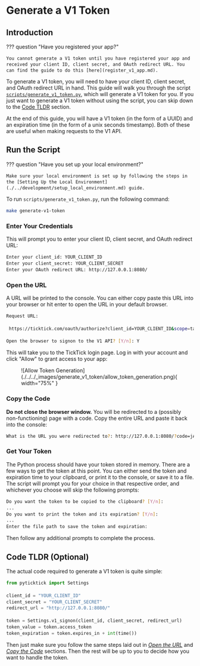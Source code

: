 # Generate a V1 Token

## Introduction

??? question "Have you registered your app?"

    You cannot generate a V1 token until you have registered your app and received your client ID, client secret, and OAuth redirect URL. You can find the guide to do this [here](register_v1_app.md).

To generate a V1 token, you will need to have your client ID, client secret, and OAuth redirect URL in hand. This guide will walk you through the script [`scripts/generate_v1_token.py`](https://github.com/sebpretzer/pyticktick/blob/main/scripts/generate_v1_token.py), which will generate a V1 token for you. If you just want to generate a V1 token without using the script, you can skip down to the [Code TLDR](#code-tldr-optional) section.

At the end of this guide, you will have a V1 token (in the form of a UUID) and an expiration time (in the form of a unix seconds timestamp). Both of these are useful when making requests to the V1 API.

## Run the Script

??? question "Have you set up your local environment?"

    Make sure your local environment is set up by following the steps in the [Setting Up the Local Environment](./../development/setup_local_environment.md) guide.

To run `scripts/generate_v1_token.py`, run the following command:

```bash
make generate-v1-token
```

### Enter Your Credentials

This will prompt you to enter your client ID, client secret, and OAuth redirect URL:

```bash
Enter your client_id: YOUR_CLIENT_ID
Enter your client_secret: YOUR_CLIENT_SECRET
Enter your OAuth redirect URL: http://127.0.0.1:8080/
```

### Open the URL

A URL will be printed to the console. You can either copy paste this URL into your browser or hit enter to open the URL in your default browser.

```bash
Request URL:

 https://ticktick.com/oauth/authorize?client_id=YOUR_CLIENT_ID&scope=tasks%3Aread+tasks%3Awrite&state=None&response_type=code

Open the browser to signon to the V1 API? [Y/n]: Y
```

This will take you to the TickTick login page. Log in with your account and click "Allow" to grant access to your app:

<figure markdown="span">
    ![Allow Token Generation](./../../_images/generate_v1_token/allow_token_generation.png){ width="75%" }
</figure>

### Copy the Code

**Do not close the browser window.** You will be redirected to a (possibly non-functioning) page with a code. Copy the entire URL and paste it back into the console:

```bash
What is the URL you were redirected to?: http://127.0.0.1:8080/?code=jAyEtF&state=None
```

### Get Your Token

The Python process should have your token stored in memory. There are a few ways to get the token at this point. You can either send the token and expiration time to your clipboard, or print it to the console, or save it to a file. The script will prompt you for your choice in that respective order, and whichever you choose will skip the following prompts:

```bash
Do you want the token to be copied to the clipboard? [Y/n]:
...
Do you want to print the token and its expiration? [Y/n]:
...
Enter the file path to save the token and expiration:
```

Then follow any additional prompts to complete the process.

## Code TLDR (Optional)

The actual code required to generate a V1 token is quite simple:

```python
from pyticktick import Settings

client_id = "YOUR_CLIENT_ID"
client_secret = "YOUR_CLIENT_SECRET"
redirect_url = "http://127.0.0.1:8080/"

token = Settings.v1_signon(client_id, client_secret, redirect_url)
token_value = token.access_token
token_expiration = token.expires_in + int(time())
```

Then just make sure you follow the same steps laid out in [_Open the URL_](#open-the-url) and [_Copy the Code_](#copy-the-code) sections. Then the rest will be up to you to decide how you want to handle the token.
